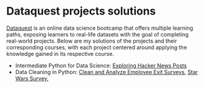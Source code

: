 # Dataquest projects solutions 
[Dataquest](Dataquest.io) is an online data science bootcamp that offers multiple learning paths, exposing learners to real-life datasets with the goal of completing real-world projects. Below are my solutions of the projects and their corresponding courses, with each project centered around applying the knowledge gained in its respective course.
* Intermediate Python for Data Science: [Exploring Hacker News Posts](https://github.com/EstefaniaCasal/Dataquest-projects/blob/main/hacker_news-Copy1.ipynb)
* Data Cleaning in Python: [Clean and Analyze Employee Exit Surveys](https://github.com/EstefaniaCasal/Dataquest-projects/blob/main/Employee_Exit_surveys-Copy1.ipynb), [Star Wars Survey](https://github.com/EstefaniaCasal/Dataquest-projects/blob/main/star_wars.ipynb),
